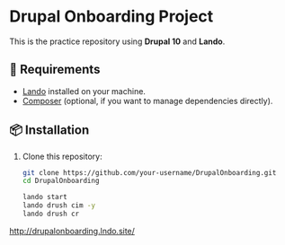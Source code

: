 # Drupal Onboarding Project

This is the practice repository using **Drupal 10** and **Lando**.

## 🚀 Requirements
- [Lando](https://docs.lando.dev/getting-started/installation.html) installed on your machine.
- [Composer](https://getcomposer.org/) (optional, if you want to manage dependencies directly).

## 📦 Installation

1. Clone this repository:
   ```bash
   git clone https://github.com/your-username/DrupalOnboarding.git
   cd DrupalOnboarding
   
   lando start
   lando drush cim -y
   lando drush cr
http://drupalonboarding.lndo.site/

